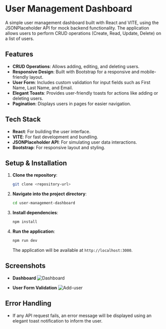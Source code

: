 # User Management Dashboard

A simple user management dashboard built with React and VITE, using the JSONPlaceholder API for mock backend functionality. The application allows users to perform CRUD operations (Create, Read, Update, Delete) on a list of users.

## Features
- **CRUD Operations**: Allows adding, editing, and deleting users.
- **Responsive Design**: Built with Bootstrap for a responsive and mobile-friendly layout.
- **User Form**: Includes custom validation for input fields such as First Name, Last Name, and Email.
- **Elegant Toasts**: Provides user-friendly toasts for actions like adding or deleting users.
- **Pagination**: Displays users in pages for easier navigation.

## Tech Stack
- **React**: For building the user interface.
- **VITE**: For fast development and bundling.
- **JSONPlaceholder API**: For simulating user data interactions.
- **Bootstrap**: For responsive layout and styling.

## Setup & Installation

1. **Clone the repository**:
   ```bash
   git clone <repository-url>
   ```

2. **Navigate into the project directory**:
   ```bash
   cd user-management-dashboard
   ```

3. **Install dependencies**:
   ```bash
   npm install
   ```

4. **Run the application**:
   ```bash
   npm run dev
   ```

   The application will be available at `http://localhost:3000`.

## Screenshots

- **Dashboard**
![Dashboard](https://github.com/user-attachments/assets/fa4448a5-a337-474a-be9d-8a9dffdd3490)


- **User Form Validation**
![Add-user](https://github.com/user-attachments/assets/bb837bed-cae3-4414-bfff-3a5b859a8595)
  

## Error Handling

- If any API request fails, an error message will be displayed using an elegant toast notification to inform the user.
